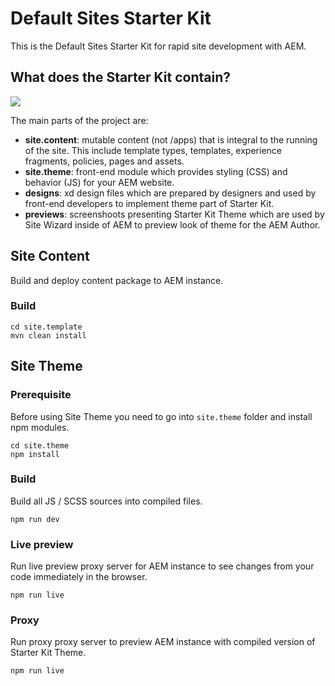 # Default Sites Starter Kit

This is the Default Sites Starter Kit for rapid site development with AEM.


## What does the Starter Kit contain?

<img src="https://user-images.githubusercontent.com/143527/89645292-c1313b80-d8b9-11ea-9ec4-3af8e8b1c92b.png" />

The main parts of the project are:

* **site.content**: mutable content (not /apps) that is integral to the running of the site. This include template types, templates, experience fragments, policies, pages and assets.
* **site.theme**: front-end module which provides styling (CSS) and behavior (JS) for your AEM website.
* **designs**: xd design files which are prepared by designers and used by front-end developers to implement theme part of Starter Kit.
* **previews**: screenshoots presenting Starter Kit Theme which are used by Site Wizard inside of AEM to preview look of theme for the AEM Author.

## Site Content

Build and deploy content package to AEM instance.

### Build 

```
cd site.template
mvn clean install
```

## Site Theme

### Prerequisite

Before using Site Theme you need to go into `site.theme` folder and install npm modules.

```
cd site.theme
npm install
```

### Build

Build all JS / SCSS sources into compiled files.

```
npm run dev
```

### Live preview

Run live preview proxy server for AEM instance to see changes from your code immediately in the browser.

```
npm run live
```

### Proxy

Run proxy proxy server to preview AEM instance with compiled version of Starter Kit Theme.

```
npm run live
```
